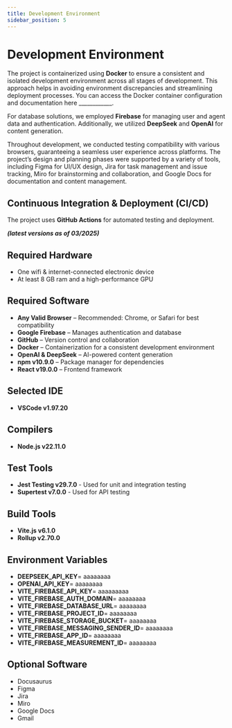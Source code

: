 ```yaml
---
title: Development Environment
sidebar_position: 5
---
```


# Development Environment

The project is containerized using **Docker** to ensure a consistent and isolated development environment across all stages of development. This approach helps in avoiding environment discrepancies and streamlining deployment processes. You can access the Docker container configuration and documentation here ____________.

For database solutions, we employed **Firebase** for managing user and agent data and authentication. Additionally, we utilized **DeepSeek** and **OpenAI** for content generation.

Throughout development, we conducted testing compatibility with various browsers, guaranteeing a seamless user experience across platforms. The project’s design and planning phases were supported by a variety of tools, including Figma for UI/UX design, Jira for task management and issue tracking, Miro for brainstorming and collaboration, and Google Docs for documentation and content management.

## Continuous Integration & Deployment (CI/CD)  
The project uses **GitHub Actions** for automated testing and deployment.

***(latest versions as of 03/2025)***

## Required Hardware ##
- One wifi & internet-connected electronic device
- At least 8 GB ram and a high-performance GPU

## Required Software ##
- **Any Valid Browser** – Recommended: Chrome, or Safari for best compatibility  
- **Google Firebase** – Manages authentication and database  
- **GitHub** – Version control and collaboration  
- **Docker** – Containerization for a consistent development environment  
- **OpenAI & DeepSeek** – AI-powered content generation  
- **npm v10.9.0** – Package manager for dependencies  
- **React v19.0.0** – Frontend framework  

## Selected IDE ##
- **VSCode v1.97.20**

## Compilers ##
- **Node.js v22.11.0**

## Test Tools ##
- **Jest Testing v29.7.0** - Used for unit and integration testing
- **Supertest v7.0.0** - Used for API testing

## Build Tools ##
- **Vite.js v6.1.0**
- **Rollup v2.70.0**

## Environment Variables ## 

- **DEEPSEEK_API_KEY**= aaaaaaaa
- **OPENAI_API_KEY**= aaaaaaaa
- **VITE_FIREBASE_API_KEY**= aaaaaaaaa
- **VITE_FIREBASE_AUTH_DOMAIN**= aaaaaaaa
-  **VITE_FIREBASE_DATABASE_URL**= aaaaaaaa
- **VITE_FIREBASE_PROJECT_ID**= aaaaaaaa
- **VITE_FIREBASE_STORAGE_BUCKET**= aaaaaaaa
- **VITE_FIREBASE_MESSAGING_SENDER_ID**= aaaaaaaa
- **VITE_FIREBASE_APP_ID**= aaaaaaaa
- **VITE_FIREBASE_MEASUREMENT_ID**= aaaaaaaa

## Optional Software ##
- Docusaurus
- Figma
- Jira
- Miro
- Google Docs
- Gmail